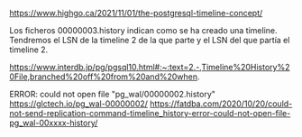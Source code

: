 https://www.highgo.ca/2021/11/01/the-postgresql-timeline-concept/

Los ficheros 00000003.history indican como se ha creado una timeline.
Tendremos el LSN de la timeline 2 de la que parte y el LSN del que partía el timeline 2.


https://www.interdb.jp/pg/pgsql10.html#:~:text=2.-,Timeline%20History%20File,branched%20off%20from%20and%20when.


ERROR: could not open file "pg_wal/00000002.history"
https://glctech.io/pg_wal-00000002/
https://fatdba.com/2020/10/20/could-not-send-replication-command-timeline_history-error-could-not-open-file-pg_wal-00xxxx-history/
